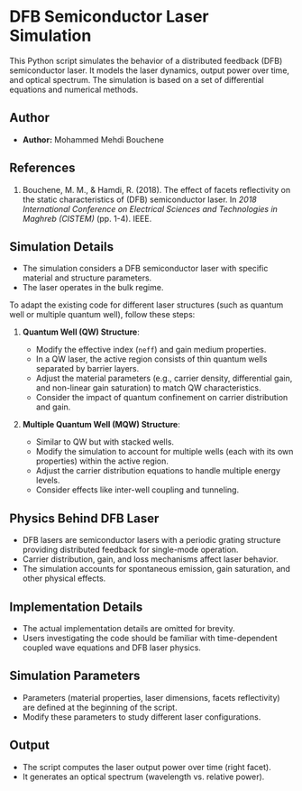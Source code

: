 # DFB Semiconductor Laser Simulation

This Python script simulates the behavior of a distributed feedback (DFB) semiconductor laser. It models the laser dynamics, output power over time, and optical spectrum. The simulation is based on a set of differential equations and numerical methods.

## Author
- **Author:** Mohammed Mehdi Bouchene

## References
1. Bouchene, M. M., & Hamdi, R. (2018). The effect of facets reflectivity on the static characteristics of (DFB) semiconductor laser. In *2018 International Conference on Electrical Sciences and Technologies in Maghreb (CISTEM)* (pp. 1-4). IEEE.

## Simulation Details
- The simulation considers a DFB semiconductor laser with specific material and structure parameters.
- The laser operates in the bulk regime.

To adapt the existing code for different laser structures (such as quantum well or multiple quantum well), follow these steps:

1. **Quantum Well (QW) Structure**:
   - Modify the effective index (`neff`) and gain medium properties.
   - In a QW laser, the active region consists of thin quantum wells separated by barrier layers.
   - Adjust the material parameters (e.g., carrier density, differential gain, and non-linear gain saturation) to match QW characteristics.
   - Consider the impact of quantum confinement on carrier distribution and gain.

2. **Multiple Quantum Well (MQW) Structure**:
   - Similar to QW but with stacked wells.
   - Modify the simulation to account for multiple wells (each with its own properties) within the active region.
   - Adjust the carrier distribution equations to handle multiple energy levels.
   - Consider effects like inter-well coupling and tunneling.

## Physics Behind DFB Laser
- DFB lasers are semiconductor lasers with a periodic grating structure providing distributed feedback for single-mode operation.
- Carrier distribution, gain, and loss mechanisms affect laser behavior.
- The simulation accounts for spontaneous emission, gain saturation, and other physical effects.

## Implementation Details
- The actual implementation details are omitted for brevity.
- Users investigating the code should be familiar with time-dependent coupled wave equations and DFB laser physics.

## Simulation Parameters
- Parameters (material properties, laser dimensions, facets reflectivity) are defined at the beginning of the script.
- Modify these parameters to study different laser configurations.

## Output
- The script computes the laser output power over time (right facet).
- It generates an optical spectrum (wavelength vs. relative power).
